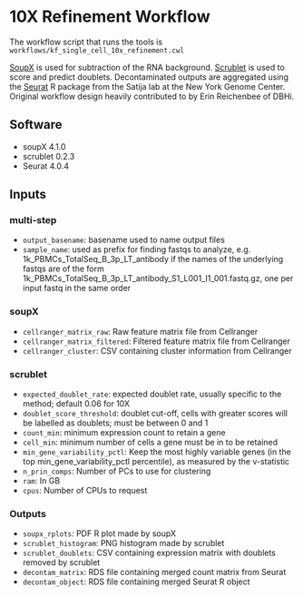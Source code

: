 # 10X Refinement Workflow

The workflow script that runs the tools is `workflows/kf_single_cell_10x_refinement.cwl`

[SoupX](https://github.com/constantAmateur/SoupX) is used for subtraction of the RNA background.
[Scrublet](https://github.com/swolock/scrublet) is used to score and predict doublets.
Decontaminated outputs are aggregated using the [Seurat](https://satijalab.org/seurat/) R package from the Satija lab at the New York Genome Center.
Original workflow design heavily contributed to by Erin Reichenbee of DBHi.

## Software

- soupX 4.1.0
- scrublet 0.2.3
- Seurat 4.0.4

## Inputs
### multi-step
 - `output_basename`: basename used to name output files
 - `sample_name`: used as prefix for finding fastqs to analyze, e.g. 1k_PBMCs_TotalSeq_B_3p_LT_antibody if the names of the underlying fastqs are of the form 1k_PBMCs_TotalSeq_B_3p_LT_antibody_S1_L001_I1_001.fastq.gz, one per input fastq in the same order
### soupX
 - `cellranger_matrix_raw`: Raw feature matrix file from Cellranger
 - `cellranger_matrix_filtered`: Filtered feature matrix file from Cellranger
 - `cellranger_cluster`: CSV containing cluster information from Cellranger
### scrublet
 - `expected_doublet_rate`: expected doublet rate, usually specific to the method; default 0.06 for 10X
 - `doublet_score_threshold`: doublet cut-off, cells with greater scores will be labelled as doublets; must be between 0 and 1
 - `count_min`: minimum expression count to retain a gene
 - `cell_min`: minimum number of cells a gene must be in to be retained
 - `min_gene_variability_pctl`: Keep the most highly variable genes (in the top min_gene_variability_pctl percentile), as measured by the v-statistic
 - `n_prin_comps`: Number of PCs to use for clustering
 - `ram`: In GB
 - `cpus`: Number of CPUs to request

### Outputs
- `soupx_rplots`: PDF R plot made by soupX 
- `scrublet_histogram`: PNG histogram made by scrublet 
- `scrublet_doublets`: CSV containing expression matrix with doublets removed by scrublet
- `decontam_matrix`: RDS file containing merged count matrix from Seurat 
- `decontam_object`: RDS file containing merged Seurat R object
